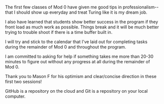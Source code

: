 The first few classes of Mod 0 have given me good tips in professionalism--that I should show up everyday and treat Turing like it is my dream job.

I also have learned that students show better success in the program if they front load as much work as possible. Things break and it will be much better trying to trouble shoot if there is a time buffer built in.

I will try and stick to the calendar that I've laid out for completing tasks during the remainder of Mod 0 and throughout the program.

I am committed to asking for help if something takes me more than 20-30 minutes to figure out without any progress at all during the remainder of Mod 0.

Thank you to Mason F for his optimism and clear/concise direction in these first two sessions!

GitHub is a repository on the cloud and Git is a repository on your local computer.
